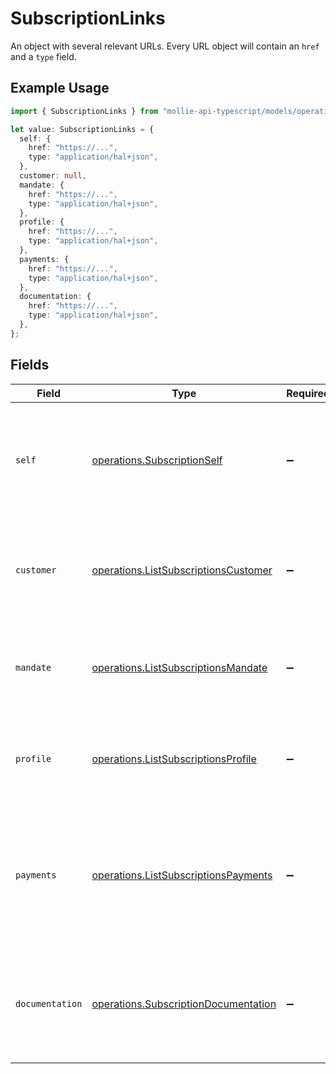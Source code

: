# SubscriptionLinks

An object with several relevant URLs. Every URL object will contain an `href` and a `type` field.

## Example Usage

```typescript
import { SubscriptionLinks } from "mollie-api-typescript/models/operations";

let value: SubscriptionLinks = {
  self: {
    href: "https://...",
    type: "application/hal+json",
  },
  customer: null,
  mandate: {
    href: "https://...",
    type: "application/hal+json",
  },
  profile: {
    href: "https://...",
    type: "application/hal+json",
  },
  payments: {
    href: "https://...",
    type: "application/hal+json",
  },
  documentation: {
    href: "https://...",
    type: "application/hal+json",
  },
};
```

## Fields

| Field                                                                                                                         | Type                                                                                                                          | Required                                                                                                                      | Description                                                                                                                   |
| ----------------------------------------------------------------------------------------------------------------------------- | ----------------------------------------------------------------------------------------------------------------------------- | ----------------------------------------------------------------------------------------------------------------------------- | ----------------------------------------------------------------------------------------------------------------------------- |
| `self`                                                                                                                        | [operations.SubscriptionSelf](../../models/operations/subscriptionself.md)                                                    | :heavy_minus_sign:                                                                                                            | In v2 endpoints, URLs are commonly represented as objects with an `href` and `type` field.                                    |
| `customer`                                                                                                                    | [operations.ListSubscriptionsCustomer](../../models/operations/listsubscriptionscustomer.md)                                  | :heavy_minus_sign:                                                                                                            | The API resource URL of the [customer](get-customer) this subscription was created for.                                       |
| `mandate`                                                                                                                     | [operations.ListSubscriptionsMandate](../../models/operations/listsubscriptionsmandate.md)                                    | :heavy_minus_sign:                                                                                                            | The API resource URL of the [mandate](get-mandate) this subscription was created for.                                         |
| `profile`                                                                                                                     | [operations.ListSubscriptionsProfile](../../models/operations/listsubscriptionsprofile.md)                                    | :heavy_minus_sign:                                                                                                            | The API resource URL of the [profile](get-profile) this subscription was created for.                                         |
| `payments`                                                                                                                    | [operations.ListSubscriptionsPayments](../../models/operations/listsubscriptionspayments.md)                                  | :heavy_minus_sign:                                                                                                            | The API resource URL of the [payments](list-payments) created for this subscription. Omitted if no such payments exist (yet). |
| `documentation`                                                                                                               | [operations.SubscriptionDocumentation](../../models/operations/subscriptiondocumentation.md)                                  | :heavy_minus_sign:                                                                                                            | In v2 endpoints, URLs are commonly represented as objects with an `href` and `type` field.                                    |